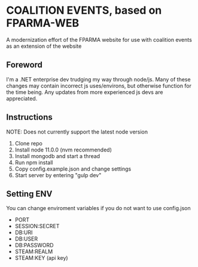 # COALITION EVENTS, based on FPARMA-WEB
A modernization effort of the FPARMA website for use with coalition events as an extension of the website

## Foreword
I'm a .NET enterprise dev trudging my way through node/js. Many of these changes may contain incorrect js uses/environs, but otherwise function for the time being. Any updates from more experienced js devs are appreciated.

## Instructions
NOTE: Does not currently support the latest node version
1. Clone repo
2. Install node 11.0.0 (nvm recommended)
3. Install mongodb and start a thread
4. Run npm install
5. Copy config.example.json and change settings
5. Start server by entering "gulp dev"

## Setting ENV
You can change enviroment variables if you do not want to use config.json

* PORT
* SESSION:SECRET
* DB:URI
* DB:USER
* DB:PASSWORD
* STEAM:REALM
* STEAM:KEY (api key)
